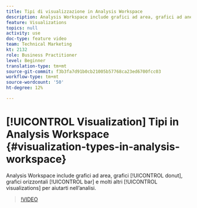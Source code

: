```yaml
---
title: Tipi di visualizzazione in Analysis Workspace
description: Analysis Workspace include grafici ad area, grafici ad anello, grafici a barre orizzontali e molte altre visualizzazioni per facilitarti l’analisi.
feature: Visualizations
topics: null
activity: use
doc-type: feature video
team: Technical Marketing
kt: 2132
role: Business Practitioner
level: Beginner
translation-type: tm+mt
source-git-commit: f3b3fa7d91b0cb21005b57768ca23ed6700fcc03
workflow-type: tm+mt
source-wordcount: '50'
ht-degree: 12%

---
```



# [!UICONTROL Visualization] Tipi in Analysis Workspace  {#visualization-types-in-analysis-workspace}

Analysis Workspace include grafici ad area, grafici [!UICONTROL donut], grafici orizzontali [!UICONTROL bar] e molti altri [!UICONTROL visualizations] per aiutarti nell’analisi.

>[!VIDEO](https://video.tv.adobe.com/v/23994/?quality=12)
